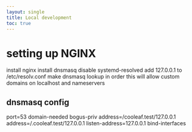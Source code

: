 ```yaml
---
layout: single
title: Local development
toc: true
---
```

# setting up NGINX

install nginx 
install dnsmasq
disable systemd-resolved
add 127.0.0.1 to /etc/resolv.conf
make dnsmasq lookup in order
this will allow custom domains on localhost and nameservers

## dnsmasq config


port=53
domain-needed
bogus-priv
address=/cooleaf.test/127.0.0.1
address=/.cooleaf.test/127.0.0.1
listen-address=127.0.0.1
bind-interfaces
